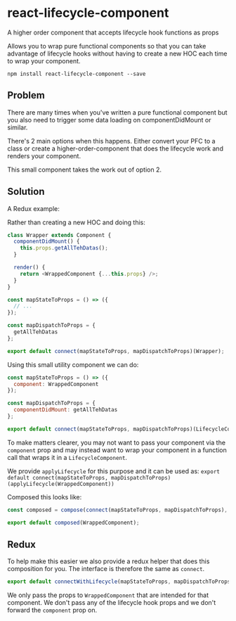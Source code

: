 # react-lifecycle-component

A higher order component that accepts lifecycle hook functions as props

Allows you to wrap pure functional components so that you can take advantage of lifecycle hooks without having to create a new HOC each time to wrap your component.

```
npm install react-lifecycle-component --save
```

## Problem

There are many times when you've written a pure functional component but you also need to trigger some data loading on componentDidMount or similar.

There's 2 main options when this happens. Either convert your PFC to a class or create a higher-order-component that does the lifecycle work and renders your component.

This small component takes the work out of option 2.

## Solution

A Redux example:

Rather than creating a new HOC and doing this:

```js
class Wrapper extends Component {
  componentDidMount() {
    this.props.getAllTehDatas();
  }

  render() {
    return <WrappedComponent {...this.props} />;
  }
}

const mapStateToProps = () => ({
  // ...
});

const mapDispatchToProps = {
  getAllTehDatas
};

export default connect(mapStateToProps, mapDispatchToProps)(Wrapper);
```

Using this small utility component we can do:

```js
const mapStateToProps = () => ({
  component: WrappedComponent
});

const mapDispatchToProps = {
  componentDidMount: getAllTehDatas
};

export default connect(mapStateToProps, mapDispatchToProps)(LifecycleComponent);
```

To make matters clearer, you may not want to pass your component via the `component` prop and may instead want to wrap your component in a function call that wraps it in a `LifecycleComponent`.

We provide `applyLifecycle` for this purpose and it can be used as:
`export default connect(mapStateToProps, mapDispatchToProps)(applyLifecycle(WrappedComponent))`

Composed this looks like:

```js
const composed = compose(connect(mapStateToProps, mapDispatchToProps), applyLifecycle);

export default composed(WrappedComponent);
```

## Redux

To help make this easier we also provide a redux helper that does this composition for you. The interface is therefore the same as `connect`.

```js
export default connectWithLifecycle(mapStateToProps, mapDispatchToProps)(WrappedComponent);
```

We only pass the props to `WrappedComponent` that are intended for that component. We don't pass any of the lifecycle hook props and we don't forward the `component` prop on.
